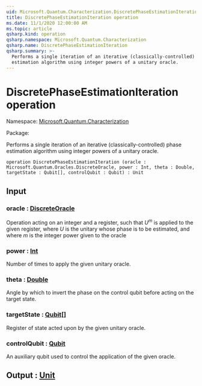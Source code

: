 ```yaml
---
uid: Microsoft.Quantum.Characterization.DiscretePhaseEstimationIteration
title: DiscretePhaseEstimationIteration operation
ms.date: 11/1/2020 12:00:00 AM
ms.topic: article
qsharp.kind: operation
qsharp.namespace: Microsoft.Quantum.Characterization
qsharp.name: DiscretePhaseEstimationIteration
qsharp.summary: >-
  Performs a single iteration of an iterative (classically-controlled) phase
  estimation algorithm using integer powers of a unitary oracle.
---
```


# DiscretePhaseEstimationIteration operation

Namespace: [Microsoft.Quantum.Characterization](xref:Microsoft.Quantum.Characterization)

Package: [](https://nuget.org/packages/)


Performs a single iteration of an iterative (classically-controlled) phaseestimation algorithm using integer powers of a unitary oracle.

```qsharp
operation DiscretePhaseEstimationIteration (oracle : Microsoft.Quantum.Oracles.DiscreteOracle, power : Int, theta : Double, targetState : Qubit[], controlQubit : Qubit) : Unit
```


## Input

### oracle : [DiscreteOracle](xref:Microsoft.Quantum.Oracles.DiscreteOracle)

Operation acting on an integer and a register,such that $U^m$ is applied to the given register, where $U$ is the unitarywhose phase is to be estimated, and where $m$ is the integer powergiven to the oracle


### power : [Int](xref:microsoft.quantum.lang-ref.int)

Number of times to apply the given unitary oracle.


### theta : [Double](xref:microsoft.quantum.lang-ref.double)

Angle by which to invert the phase on the control qubit beforeacting on the target state.


### targetState : [Qubit](xref:microsoft.quantum.lang-ref.qubit)[]

Register of state acted upon by the given unitary oracle.


### controlQubit : [Qubit](xref:microsoft.quantum.lang-ref.qubit)

An auxiliary qubit used to control the application of the given oracle.



## Output : [Unit](xref:microsoft.quantum.lang-ref.unit)

